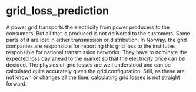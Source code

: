 # grid_loss_prediction
A power grid transports the electricity from power producers to the consumers. But all that is produced is not delivered to the customers. Some parts of it are lost in either transmission or distribution. In Norway, the grid companies are responsible for reporting this grid loss to the institutes responsible for national transmission networks. They have to nominate the expected loss day ahead to the market so that the electricity price can be decided.  The physics of grid losses are well understood and can be calculated quite accurately given the grid configuration. Still, as these are not known or changes all the time, calculating grid losses is not straight forward.
